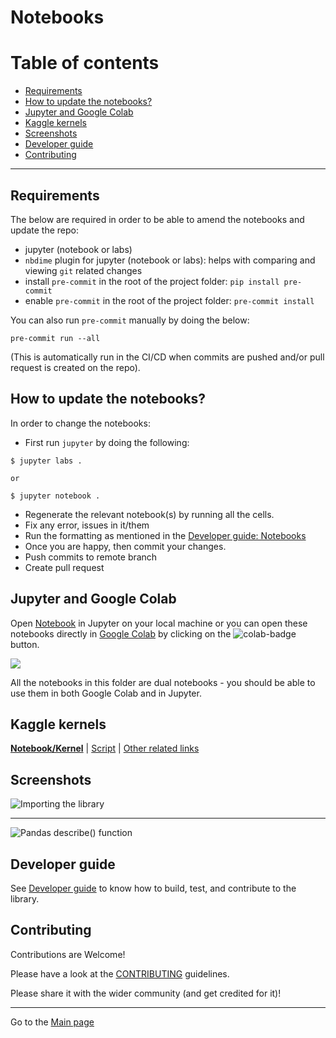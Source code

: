 # Notebooks

# Table of contents

- [Requirements](#requirements)
- [How to update the notebooks?](#how-to-update-the-notebooks)
- [Jupyter and Google Colab](#jupyter-and-google-colab)
- [Kaggle kernels](#kaggle-kernels)
- [Screenshots](#screenshots)
- [Developer guide](#developer-guide)
- [Contributing](#contributing)

---

## Requirements

The below are required in order to be able to amend the notebooks and update the repo:

- jupyter (notebook or labs)
- `nbdime` plugin for jupyter (notebook or labs): helps with comparing and viewing `git` related changes
- install `pre-commit` in the root of the project folder: `pip install pre-commit`
- enable `pre-commit` in the root of the project folder: `pre-commit install`

You can also run `pre-commit` manually by doing the below:

```
pre-commit run --all
```

(This is automatically run in the CI/CD when commits are pushed and/or pull request is created on the repo).

## How to update the notebooks?

In order to change the notebooks:

- First run `jupyter` by doing the following:

```
$ jupyter labs .

or

$ jupyter notebook .
```

- Regenerate the relevant notebook(s) by running all the cells. 
- Fix any error, issues in it/them
- Run the formatting as mentioned in the [Developer guide: Notebooks](../developer-guide.md#notebooks)
- Once you are happy, then commit your changes.
- Push commits to remote branch
- Create pull request

## Jupyter and Google Colab

Open [Notebook](./nlp_profiler.ipynb) in Jupyter on your local machine or you can open these notebooks directly in [Google Colab](./nlp_profiler.ipynb) by clicking on the ![colab-badge](https://colab.research.google.com/assets/colab-badge.svg) button.

![](https://user-images.githubusercontent.com/1570917/88475060-73651c80-cf24-11ea-8c44-21352f7be5bc.png)

All the notebooks in this folder are dual notebooks - you should be able to use them in both Google Colab and in Jupyter.

## Kaggle kernels

**[Notebook/Kernel](https://www.kaggle.com/neomatrix369/nlp-profiler-simple-dataset)** | [Script](https://www.kaggle.com/neomatrix369/nlp-profiler-class) | [Other related links](https://www.kaggle.com/general/166954)

## Screenshots

![Importing the library](https://user-images.githubusercontent.com/1570917/92324238-ccea5c00-f037-11ea-9369-89b0e034ef16.png)

---

![Pandas describe() function](https://user-images.githubusercontent.com/1570917/92324242-cf4cb600-f037-11ea-9c5a-e22806b4be5b.png)

## Developer guide

See [Developer guide](../developer-guide.md) to know how to build, test, and contribute to the library.

## Contributing

Contributions are Welcome!

Please have a look at the [CONTRIBUTING](../CONTRIBUTING.md) guidelines.

Please share it with the wider community (and get credited for it)!

---

Go to the [Main page](../README.md)
